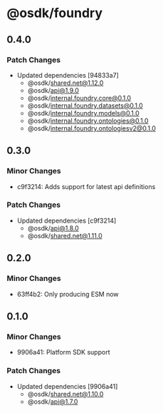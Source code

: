 # @osdk/foundry

## 0.4.0

### Patch Changes

- Updated dependencies [94833a7]
  - @osdk/shared.net@1.12.0
  - @osdk/api@1.9.0
  - @osdk/internal.foundry.core@0.1.0
  - @osdk/internal.foundry.datasets@0.1.0
  - @osdk/internal.foundry.models@0.1.0
  - @osdk/internal.foundry.ontologies@0.1.0
  - @osdk/internal.foundry.ontologiesv2@0.1.0

## 0.3.0

### Minor Changes

- c9f3214: Adds support for latest api definitions

### Patch Changes

- Updated dependencies [c9f3214]
  - @osdk/api@1.8.0
  - @osdk/shared.net@1.11.0

## 0.2.0

### Minor Changes

- 63ff4b2: Only producing ESM now

## 0.1.0

### Minor Changes

- 9906a41: Platform SDK support

### Patch Changes

- Updated dependencies [9906a41]
  - @osdk/shared.net@1.10.0
  - @osdk/api@1.7.0
